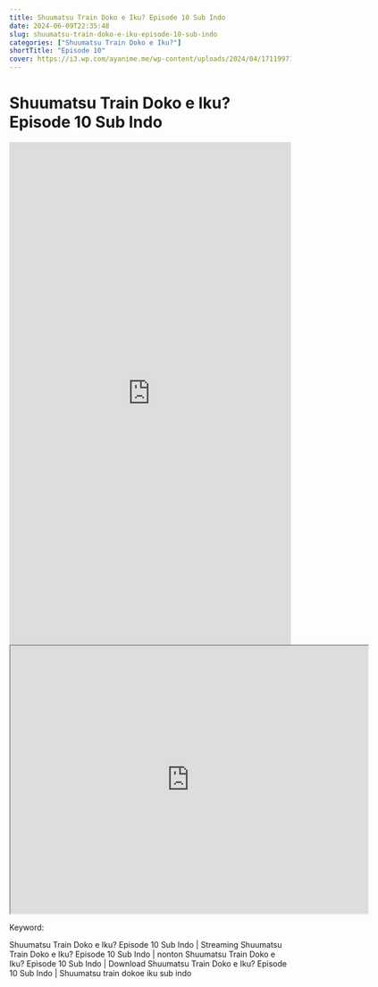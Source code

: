 ```yaml
---
title: Shuumatsu Train Doko e Iku? Episode 10 Sub Indo
date: 2024-06-09T22:35:48
slug: shuumatsu-train-doko-e-iku-episode-10-sub-indo
categories: ["Shuumatsu Train Doko e Iku?"]
shortTitle: "Episode 10"
cover: https://i3.wp.com/ayanime.me/wp-content/uploads/2024/04/1711997161-8309-137451.jpg
---
```


# Shuumatsu Train Doko e Iku? Episode 10 Sub Indo

<iframe src="https://play.ayanime.me/include/fluidplayer/fluidplayer.php?VideoSrc1=https%3A%2F%2Fdrive.google.com%2Ffile%2Fd%2F12yrGKwDBRARmVwTsK-e194XFpjEjbD6I%2Fpreview&VideoType1=video%2Fmp4&VideoQuality1=480p&VideoSrc2=https%3A%2F%2Fdrive.google.com%2Ffile%2Fd%2F13qNvlcBe9unHC8y9mNs-8z0LFiG8ADpt%2Fpreview&VideoType2=video%2Fmp4&VideoQuality2=720p&VideoSrc3=https%3A%2F%2Fdrive.google.com%2Ffile%2Fd%2F1ZMLsJBDAn6nQgaO6YgryFUktDqnoYgXw%2Fpreview&VideoType3=video%2Fmp4&VideoQuality3=1080p&VideoSrc4=&VideoType4=&VideoQuality4=&VideoPoster=&VideoTrack1=&kind1=&srclang1=&label1=&default1=&VideoTrack2=&kind2=&srclang2=&label2=&default2=&player=fluid+player&server=Drive+API&api=&width=100%25&height=900px" frameborder="0" width="100%" height="900px" allowfullscreen="allowfullscreen" scrolling="no"></iframe>
<iframe src="https://drive.google.com/file/d/1ZMLsJBDAn6nQgaO6YgryFUktDqnoYgXw/preview" width="640" height="480" allow="accelerometer; autoplay; encrypted-media; gyroscope; fullscreen; picture-in-picture" scrolling="no" seamless="" sandbox="allow-same-origin allow-scripts"></iframe>

Keyword:
<p>Shuumatsu Train Doko e Iku? Episode 10 Sub Indo | Streaming Shuumatsu Train Doko e Iku? Episode 10 Sub Indo | nonton Shuumatsu Train Doko e Iku? Episode 10 Sub Indo | Download Shuumatsu Train Doko e Iku? Episode 10 Sub Indo | Shuumatsu train dokoe iku sub indo</p>

